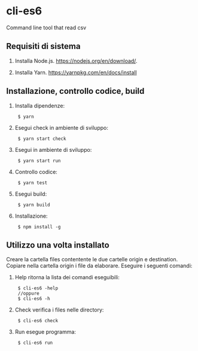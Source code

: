 # cli-es6
Command line tool that read csv

Requisiti di sistema
-----------
1. Installa Node.js.
   https://nodejs.org/en/download/.
   
2. Installa Yarn.
   https://yarnpkg.com/en/docs/install

Installazione, controllo codice, build
----------

1. Installa dipendenze:

        $ yarn

2. Esegui check in ambiente di sviluppo:

        $ yarn start check

3. Esegui in ambiente di sviluppo:

        $ yarn start run

4. Controllo codice:

        $ yarn test

5. Esegui build:

        $ yarn build
        
6. Installazione:

        $ npm install -g

Utilizzo una volta installato
-----------

Creare la cartella files contentente le due cartelle origin e destination.
Copiare nella cartella origin i file da elaborare.
Eseguire i seguenti comandi:

1. Help ritorna la lista dei comandi eseguibili:

        $ cli-es6 -help
        //oppure
        $ cli-es6 -h
        
2. Check verifica i files nelle directory:

        $ cli-es6 check
        
3. Run esegue programma:

        $ cli-es6 run
